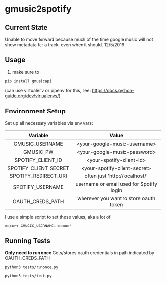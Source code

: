 # gmusic2spotify

## Current State
Unable to move forward because much of the time google music will not show
metadata for a track, even when it should. 12/5/2019

## Usage
1. make sure to
```
pip install gmusicapi
```
(can use virtualenv or pipenv for this, see:
 https://docs.python-guide.org/dev/virtualenvs/)




## Environment Setup
Set up all necessary variables via env vars:

|        Variable       |                   Value                  |
|:---------------------:|:----------------------------------------:|
| GMUSIC_USERNAME       | \<your-google-music-username\>           |
| GMUSIC_PW             | \<your-google-music-password\>           |
| SPOTIFY_CLIENT_ID     | \<your-spotify-client-id\>               |
| SPOTIFY_CLIENT_SECRET | \<your-spotify-client-secret\>           |
| SPOTIFY_REDIRECT_URI  | often just 'http://localhost/'           |
| SPOTIFY_USERNAME      | username or email used for Spotify login |
| OAUTH_CREDS_PATH      | wherever you want to store oauth token   |
I use a simple script to set these values, aka a lot of
 ```
 export GMUSIC_USERNAME='xxxxx'
```

## Running Tests
**Only need to run once**
Gets/stores oauth credentials in path indicated by OAUTH_CREDS_PATH
```
python3 tests/runonce.py
```

```
python3 tests/test.py
```
